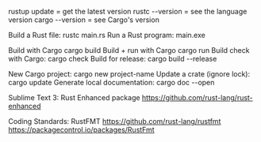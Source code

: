 rustup update = get the latest version
rustc --version = see the language version
cargo --version = see Cargo's version

Build a Rust file:
rustc main.rs
Run a Rust program:
main.exe

Build with Cargo
cargo build
Build + run with Cargo
cargo run
Build check with Cargo:
cargo check
Build for release:
cargo build --release

New Cargo project:
cargo new project-name
Update a crate (ignore lock):
cargo update
Generate local documentation:
cargo doc --open

Sublime Text 3: Rust Enhanced package
https://github.com/rust-lang/rust-enhanced

Coding Standards: RustFMT
https://github.com/rust-lang/rustfmt
https://packagecontrol.io/packages/RustFmt
